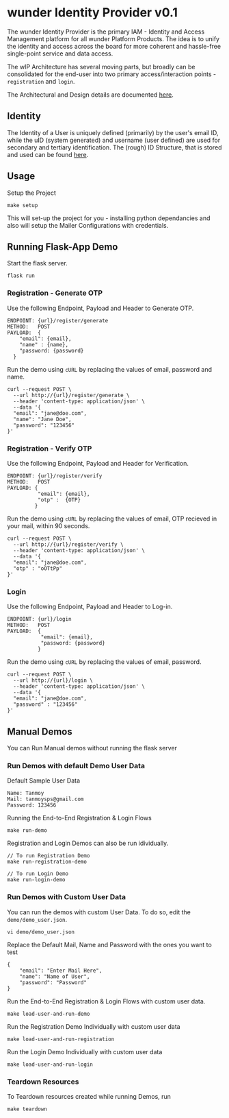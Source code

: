 # wunder Identity Provider v0.1

The wunder Identity Provider is the primary IAM - Identity and Access Management platform for all wunder Platform Products. The idea is to unify the identity and access across the board for more coherent and hassle-free single-point service and data access.

The wIP Architecture has several moving parts, but broadly can be consolidated for the end-user into two primary access/interaction points - `registration` and `login`. 

The Architectural and Design details are documented [here](./architecture/README.md).

## Identity

The Identity of a User is uniquely defined (primarily) by the user's email ID, while the uID (system generated) and username (user defined) are used for secondary and tertiary identification. The (rough) ID Structure, that is stored and used can be found [here](./architecture/README.md#identity-specification). 

## Usage 

Setup the Project
```
make setup
```
This will set-up the project for you - installing python dependancies and also will setup the Mailer Configurations with credentials.

## Running Flask-App Demo

Start the flask server.
```
flask run
```

### Registration - Generate OTP

Use the following Endpoint, Payload and Header to Generate OTP.

```
ENDPOINT: {url}/register/generate
METHOD:   POST
PAYLOAD:  {
    "email": {email},
    "name" : {name},
    "password: {password}
  }
```
Run the demo using `cURL` by replacing the values of email, password and name.

```
curl --request POST \
  --url http://{url}/register/generate \
  --header 'content-type: application/json' \
  --data '{
  "email": "jane@doe.com",
  "name": "Jane Doe",
  "password": "123456"
}'
```
### Registration - Verify OTP

Use the following Endpoint, Payload and Header for Verification.

```
ENDPOINT: {url}/register/verify
METHOD:   POST
PAYLOAD: {
          "email": {email},
          "otp" :  {OTP}
         }
```
Run the demo using `cURL` by replacing the values of email, OTP recieved in your mail, within 90 seconds.
```
curl --request POST \
  --url http://{url}/register/verify \
  --header 'content-type: application/json' \
  --data '{
  "email": "jane@doe.com",
  "otp" : "oOTtPp"
}'
```

### Login

Use the following Endpoint, Payload and Header to Log-in.

```
ENDPOINT: {url}/login
METHOD:   POST
PAYLOAD:  {
           "email": {email},
           "password: {password}
          }
```

Run the demo using `cURL` by replacing the values of email, password.
```
curl --request POST \
  --url http://{url}/login \
  --header 'content-type: application/json' \
  --data '{
  "email": "jane@doe.com",
  "password" : "123456"
}'
```

## Manual Demos
You can Run Manual demos without running the flask server

### Run Demos with default Demo User Data

Default Sample User Data
```
Name: Tanmoy
Mail: tanmoysps@gmail.com
Password: 123456
```

Running the End-to-End Registration & Login Flows
```
make run-demo
```

Registration and Login Demos can also be run idividually.
```
// To run Registration Demo
make run-registration-demo

// To run Login Demo
make run-login-demo
```


### Run Demos with Custom User Data

You can run the demos with custom User Data. To do so, edit the `demo/demo_user.json`.

```
vi demo/demo_user.json
```
Replace the Default Mail, Name and Password with the ones you want to test
```
{
    "email": "Enter Mail Here",
    "name": "Name of User",
    "password": "Password"
}
```

Run the End-to-End Registration & Login Flows with custom user data.
```
make load-user-and-run-demo
```

Run the Registration Demo Individually with custom user data
```
make load-user-and-run-registration
```

Run the Login Demo Individually with custom user data
```
make load-user-and-run-login
```

### Teardown Resources

To Teardown resources created while running Demos, run
```
make teardown
```